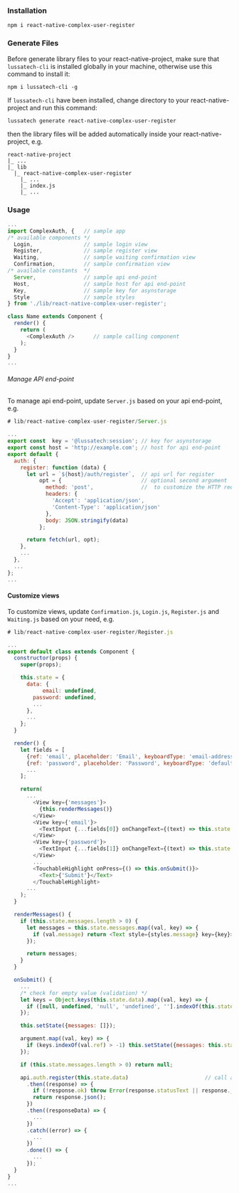 ### Installation
    npm i react-native-complex-user-register

### Generate Files
Before generate library files to your react-native-project, make sure that `lussatech-cli` is installed globally in your machine, otherwise use this command to install it:

    npm i lussatech-cli -g

If `lussatech-cli` have been installed, change directory to your react-native-project and run this command:

    lussatech generate react-native-complex-user-register

then the library files will be added automatically inside your react-native-project, e.g.

    react-native-project
    |_ ...
    |_ lib
      |_ react-native-complex-user-register
        |_ ...
        |_ index.js
        |_ ...

### Usage
```javascript
...
import ComplexAuth, {   // sample app
/* available components */
  Login,                // sample login view
  Register,             // sample register view
  Waiting,              // sample waiting confirmation view
  Confirmation,         // sample confirmation view
/* available constants  */  
  Server,               // sample api end-point
  Host,                 // sample host for api end-point
  Key,                  // sample key for asynstorage
  Style                 // sample styles
} from './lib/react-native-complex-user-register';

class Name extends Component {
  render() {
    return (
      <ComplexAuth />      // sample calling component
    );
  }
}
...
```

###### Manage API end-point
To manage api end-point, update `Server.js` based on your api end-point, e.g.

```javascript
# lib/react-native-complex-user-register/Server.js

...
export const  key = '@lussatech:session'; // key for asynstorage
export const host = 'http://example.com'; // host for api end-point
export default {
  auth: {
    register: function (data) {
      let url = `${host}/auth/register`,  // api url for register
          opt = {                         // optional second argument
            method: 'post',               //  to customize the HTTP request
            headers: {
              'Accept': 'application/json',
              'Content-Type': 'application/json'
            },
            body: JSON.stringify(data)
          };

      return fetch(url, opt);
    },
    ...
  },
  ...
};
...
```

#### Customize views
To customize views, update `Confirmation.js`, `Login.js`, `Register.js` and `Waiting.js` based on your need, e.g.

```javascript
# lib/react-native-complex-user-register/Register.js

...
export default class extends Component {
  constructor(props) {
    super(props);

    this.state = {
      data: {
           email: undefined,
        password: undefined,
        ...
      },
      ...
    };
  }

  render() {
    let fields = [
      {ref: 'email', placeholder: 'Email', keyboardType: 'email-address', secureTextEntry: false, style: [styles.inputText]},
      {ref: 'password', placeholder: 'Password', keyboardType: 'default', secureTextEntry: true, style: [styles.inputText]},
      ...
    ];

    return(
      ...
        <View key={'messages'}>
          {this.renderMessages()}
        </View>
        <View key={'email'}>
          <TextInput {...fields[0]} onChangeText={(text) => this.state.data.email = text} />
        </View>
        <View key={'password'}>
          <TextInput {...fields[1]} onChangeText={(text) => this.state.data.password = text} />
        </View>
        ...
        <TouchableHighlight onPress={() => this.onSubmit()}>
          <Text>{'Submit'}</Text>
        </TouchableHighlight>
      ...
    );
  }

  renderMessages() {
    if (this.state.messages.length > 0) {
      let messages = this.state.messages.map((val, key) => {
        if (val.message) return <Text style={styles.message} key={key}>{val.message}</Text>;
      });

      return messages;
    }
  }

  onSubmit() {
    ...
    /* check for empty value (validation) */
    let keys = Object.keys(this.state.data).map((val, key) => {
      if ([null, undefined, 'null', 'undefined', ''].indexOf(this.state.data[val]) > -1) return val;
    });

    this.setState({messages: []});

    argument.map((val, key) => {
      if (keys.indexOf(val.ref) > -1) this.setState({messages: this.state.messages.concat(val)});
    });

    if (this.state.messages.length > 0) return null;

    api.auth.register(this.state.data)                        // call api url for register
      .then((response) => {
        if (!response.ok) throw Error(response.statusText || response._bodyText);
        return response.json();
      })
      .then((responseData) => {
        ...
      })
      .catch((error) => {
        ...
      })
      .done(() => {
        ...
      });
  }
}
...
```
